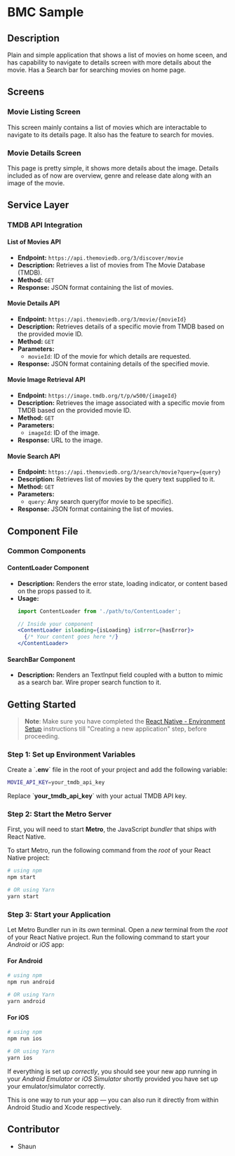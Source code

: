 # BMC Sample

## Description

Plain and simple application that shows a list of movies on home sceen, and has capability to navigate to details screen with more details about the movie. Has a Search bar for searching movies on home page.

## Screens

### Movie Listing Screen

This screen mainly contains a list of movies which are interactable to navigate to its details page. It also has the feature to search for movies.

### Movie Details Screen

This page is pretty simple, it shows more details about the image. Details included as of now are overview, genre and release date along with an image of the movie.

## Service Layer

### TMDB API Integration

#### List of Movies API

- **Endpoint:** `https://api.themoviedb.org/3/discover/movie`
- **Description:** Retrieves a list of movies from The Movie Database (TMDB).
- **Method:** `GET`
- **Response:** JSON format containing the list of movies.

#### Movie Details API

- **Endpoint:** `https://api.themoviedb.org/3/movie/{movieId}`
- **Description:** Retrieves details of a specific movie from TMDB based on the provided movie ID.
- **Method:** `GET`
- **Parameters:**
  - `movieId`: ID of the movie for which details are requested.
- **Response:** JSON format containing details of the specified movie.

#### Movie Image Retrieval API

- **Endpoint:** `https://image.tmdb.org/t/p/w500/{imageId}`
- **Description:** Retrieves the image associated with a specific movie from TMDB based on the provided movie ID.
- **Method:** `GET`
- **Parameters:**
  - `imageId`: ID of the image.
- **Response:** URL to the image.

#### Movie Search API

- **Endpoint:** `https://api.themoviedb.org/3/search/movie?query={query}`
- **Description:** Retrieves list of movies by the query text supplied to it.
- **Method:** `GET`
- **Parameters:**
  - `query`: Any search query(for movie to be specific).
- **Response:** JSON format containing the list of movies.

## Component File

### Common Components

#### ContentLoader Component

- **Description:** Renders the error state, loading indicator, or content based on the props passed to it.
- **Usage:**
  ```jsx
  import ContentLoader from './path/to/ContentLoader';

  // Inside your component
  <ContentLoader isloading={isLoading} isError={hasError}>
    {/* Your content goes here */}
  </ContentLoader>

#### SearchBar Component

- **Description:** Renders an TextInput field coupled with a button to mimic as a search bar. Wire proper search function to it.

## Getting Started

> **Note**: Make sure you have completed the [React Native - Environment Setup](https://reactnative.dev/docs/environment-setup) instructions till "Creating a new application" step, before proceeding.

### Step 1: Set up Environment Variables

Create a \`**.env**\` file in the root of your project and add the following variable:

```bash
MOVIE_API_KEY=your_tmdb_api_key
```
Replace \`**your_tmdb_api_key**\` with your actual TMDB API key.


### Step 2: Start the Metro Server

First, you will need to start **Metro**, the JavaScript _bundler_ that ships _with_ React Native.

To start Metro, run the following command from the _root_ of your React Native project:

```bash
# using npm
npm start

# OR using Yarn
yarn start
```

### Step 3: Start your Application

Let Metro Bundler run in its _own_ terminal. Open a _new_ terminal from the _root_ of your React Native project. Run the following command to start your _Android_ or _iOS_ app:

#### For Android

```bash
# using npm
npm run android

# OR using Yarn
yarn android
```

#### For iOS

```bash
# using npm
npm run ios

# OR using Yarn
yarn ios
```

If everything is set up _correctly_, you should see your new app running in your _Android Emulator_ or _iOS Simulator_ shortly provided you have set up your emulator/simulator correctly.

This is one way to run your app — you can also run it directly from within Android Studio and Xcode respectively.

## Contributor

 - Shaun